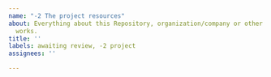 ```yaml
---
name: "-2 The project resources"
about: Everything about this Repository, organization/company or other supplemental
  works.
title: ''
labels: awaiting review, -2 project
assignees: ''

---
```



